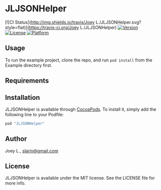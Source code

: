 # JLJSONHelper

[![CI Status](http://img.shields.io/travis/Joey L./JLJSONHelper.svg?style=flat)](https://travis-ci.org/Joey L./JLJSONHelper)
[![Version](https://img.shields.io/cocoapods/v/JLJSONHelper.svg?style=flat)](http://cocoapods.org/pods/JLJSONHelper)
[![License](https://img.shields.io/cocoapods/l/JLJSONHelper.svg?style=flat)](http://cocoapods.org/pods/JLJSONHelper)
[![Platform](https://img.shields.io/cocoapods/p/JLJSONHelper.svg?style=flat)](http://cocoapods.org/pods/JLJSONHelper)

## Usage

To run the example project, clone the repo, and run `pod install` from the Example directory first.

## Requirements

## Installation

JLJSONHelper is available through [CocoaPods](http://cocoapods.org). To install
it, simply add the following line to your Podfile:

```ruby
pod "JLJSONHelper"
```

## Author

Joey L., slarin@gmail.com

## License

JLJSONHelper is available under the MIT license. See the LICENSE file for more info.
